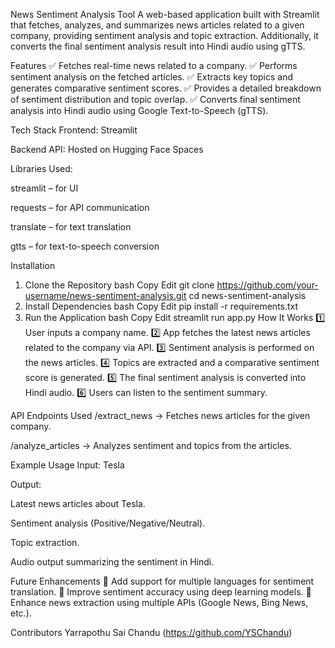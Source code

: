 News Sentiment Analysis Tool
A web-based application built with Streamlit that fetches, analyzes, and summarizes news articles related to a given company, providing sentiment analysis and topic extraction. Additionally, it converts the final sentiment analysis result into Hindi audio using gTTS.

Features
✅ Fetches real-time news related to a company.
✅ Performs sentiment analysis on the fetched articles.
✅ Extracts key topics and generates comparative sentiment scores.
✅ Provides a detailed breakdown of sentiment distribution and topic overlap.
✅ Converts final sentiment analysis into Hindi audio using Google Text-to-Speech (gTTS).

Tech Stack
Frontend: Streamlit

Backend API: Hosted on Hugging Face Spaces

Libraries Used:

streamlit – for UI

requests – for API communication

translate – for text translation

gtts – for text-to-speech conversion

Installation
1. Clone the Repository
bash
Copy
Edit
git clone https://github.com/your-username/news-sentiment-analysis.git
cd news-sentiment-analysis
2. Install Dependencies
bash
Copy
Edit
pip install -r requirements.txt
3. Run the Application
bash
Copy
Edit
streamlit run app.py
How It Works
1️⃣ User inputs a company name.
2️⃣ App fetches the latest news articles related to the company via API.
3️⃣ Sentiment analysis is performed on the news articles.
4️⃣ Topics are extracted and a comparative sentiment score is generated.
5️⃣ The final sentiment analysis is converted into Hindi audio.
6️⃣ Users can listen to the sentiment summary.

API Endpoints Used
/extract_news → Fetches news articles for the given company.

/analyze_articles → Analyzes sentiment and topics from the articles.

Example Usage
Input: Tesla

Output:

Latest news articles about Tesla.

Sentiment analysis (Positive/Negative/Neutral).

Topic extraction.

Audio output summarizing the sentiment in Hindi.



Future Enhancements
📌 Add support for multiple languages for sentiment translation.
📌 Improve sentiment accuracy using deep learning models.
📌 Enhance news extraction using multiple APIs (Google News, Bing News, etc.).


Contributors
Yarrapothu Sai Chandu (https://github.com/YSChandu)
